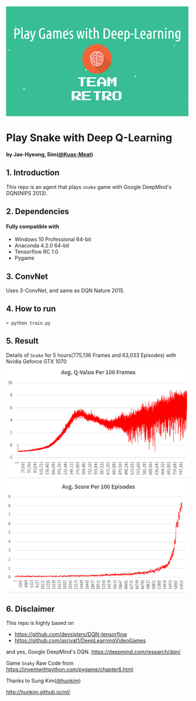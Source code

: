 ![DQN-Snake](./img/logo.jpg)

# Play Snake with Deep Q-Learning
#### by Jae-Hyeong, Sim([@Kuax-Meat](https://github.com/Kuax-Meat/))

## 1. Introduction
This repo is an agent that plays `snake` game with Google DeepMind's DQN(NIPS 2013).

## 2. Dependencies
#### Fully compatible with
+ Windows 10 Professional 64-bit
+ Anaconda 4.2.0 64-bit
+ Tensorflow RC 1.0
+ Pygame

## 3. ConvNet
Uses 3-ConvNet, and same as DQN Nature 2015.

## 4. How to run
```
> python train.py
```

## 5. Result
Details of `Snake` for 5 hours(775,136 Frames and 63,033 Episodes) with Nvidia Geforce GTX 1070
![QValue](./img/avg_qv.jpg)
![AvgScore](./img/avg_score.jpg)

## 6. Disclaimer
This repo is highly based on

+ https://github.com/devsisters/DQN-tensorflow
+ https://github.com/asrivat1/DeepLearningVideoGames

and yes, Google DeepMind's DQN. https://deepmind.com/research/dqn/

Game `Snaky` Raw Code from
https://inventwithpython.com/pygame/chapter6.html

Thanks to Sung Kim([@hunkim](https://github.com/hunkim/))

http://hunkim.github.io/ml/